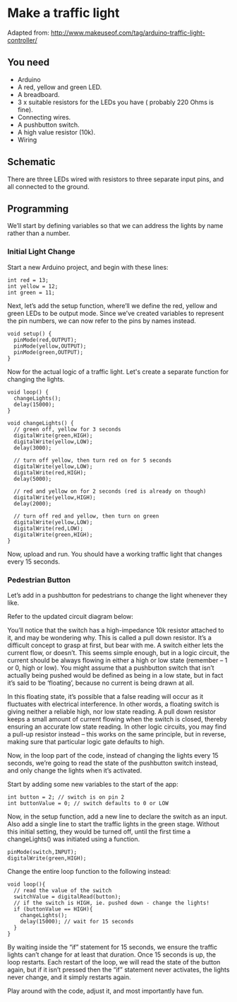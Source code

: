 # Make a traffic light
Adapted from: http://www.makeuseof.com/tag/arduino-traffic-light-controller/

## You need
- Arduino
- A red, yellow and green LED.
- A breadboard.
- 3 x suitable resistors for the LEDs you have ( probably 220 Ohms is fine).
- Connecting wires.
- A pushbutton switch.
- A high value resistor (10k).
- Wiring

## Schematic
There are three LEDs wired with resistors to three separate input pins, and all connected to the ground.

## Programming
We’ll start by defining variables so that we can address the lights by name rather than a number.

### Initial Light Change
Start a new Arduino project, and begin with these lines:

```
int red = 13;
int yellow = 12;
int green = 11;
```

Next, let’s add the setup function, where’ll we define the red, yellow and green LEDs to be output mode. Since we’ve created variables to represent the pin numbers, we can now refer to the pins by names instead.

```
void setup() {
  pinMode(red,OUTPUT);
  pinMode(yellow,OUTPUT);
  pinMode(green,OUTPUT);
}
```

Now for the actual logic of a traffic light. Let's create a separate function for changing the lights.

```
void loop() {
  changeLights();
  delay(15000);
}

void changeLights() {
  // green off, yellow for 3 seconds
  digitalWrite(green,HIGH);
  digitalWrite(yellow,LOW);
  delay(3000);

  // turn off yellow, then turn red on for 5 seconds
  digitalWrite(yellow,LOW);
  digitalWrite(red,HIGH);
  delay(5000);

  // red and yellow on for 2 seconds (red is already on though)
  digitalWrite(yellow,HIGH);
  delay(2000);

  // turn off red and yellow, then turn on green
  digitalWrite(yellow,LOW);
  digitalWrite(red,LOW);
  digitalWrite(green,HIGH);
}
```

Now, upload and run. You should have a working traffic light that changes every 15 seconds.

### Pedestrian Button
Let’s add in a pushbutton for pedestrians to change the light whenever they like.

Refer to the updated circuit diagram below:

You’ll notice that the switch has a high-impedance 10k resistor attached to it, and may be wondering why. This is called a pull down resistor. It’s a difficult concept to grasp at first, but bear with me.
A switch either lets the current flow, or doesn’t. This seems simple enough, but in a logic circuit, the current should be always flowing in either a high or low state (remember – 1 or 0, high or low). You might assume that a pushbutton switch that isn’t actually being pushed would be defined as being in a low state, but in fact it’s said to be ‘floating’, because no current is being drawn at all.

In this floating state, it’s possible that a false reading will occur as it fluctuates with electrical interference. In other words, a floating switch is giving neither a reliable high, nor low state reading. A pull down resistor keeps a small amount of current flowing when the switch is closed, thereby ensuring an accurate low state reading. In other logic circuits, you may find a pull-up resistor instead – this works on the same principle, but in reverse, making sure that particular logic gate defaults to high.

Now, in the loop part of the code, instead of changing the lights every 15 seconds, we’re going to read the state of the pushbutton switch instead, and only change the lights when it’s activated.

Start by adding some new variables to the start of the app:

```
int button = 2; // switch is on pin 2
int buttonValue = 0; // switch defaults to 0 or LOW
```

Now, in the setup function, add a new line to declare the switch as an input. Also add a single line to start the traffic lights in the green stage. Without this initial setting, they would be turned off, until the first time a changeLights() was initiated using a function.

```
pinMode(switch,INPUT);
digitalWrite(green,HIGH);
```

Change the entire loop function to the following instead:

```
void loop(){
  // read the value of the switch
  switchValue = digitalRead(button);
  // if the switch is HIGH, ie. pushed down - change the lights!
  if (buttonValue == HIGH){
    changeLights();
    delay(15000); // wait for 15 seconds
  }
}
```

By waiting inside the “if” statement for 15 seconds, we ensure the traffic lights can’t change for at least that duration. Once 15 seconds is up, the loop restarts. Each restart of the loop, we will read the state of the button again, but if it isn’t pressed then the “if” statement never activates, the lights never change, and it simply restarts again.

Play around with the code, adjust it, and most importantly have fun.
